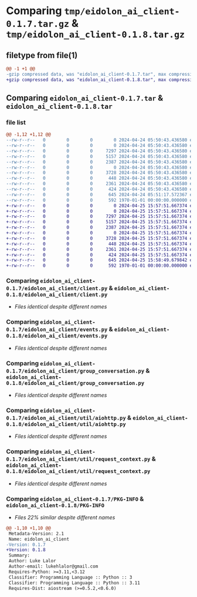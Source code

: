 # Comparing `tmp/eidolon_ai_client-0.1.7.tar.gz` & `tmp/eidolon_ai_client-0.1.8.tar.gz`

## filetype from file(1)

```diff
@@ -1 +1 @@
-gzip compressed data, was "eidolon_ai_client-0.1.7.tar", max compression
+gzip compressed data, was "eidolon_ai_client-0.1.8.tar", max compression
```

## Comparing `eidolon_ai_client-0.1.7.tar` & `eidolon_ai_client-0.1.8.tar`

### file list

```diff
@@ -1,12 +1,12 @@
--rw-r--r--   0        0        0        0 2024-04-24 05:50:43.436580 eidolon_ai_client-0.1.7/README.md
--rw-r--r--   0        0        0        0 2024-04-24 05:50:43.436580 eidolon_ai_client-0.1.7/eidolon_ai_client/__init__.py
--rw-r--r--   0        0        0     7297 2024-04-24 05:50:43.436580 eidolon_ai_client-0.1.7/eidolon_ai_client/client.py
--rw-r--r--   0        0        0     5157 2024-04-24 05:50:43.436580 eidolon_ai_client-0.1.7/eidolon_ai_client/events.py
--rw-r--r--   0        0        0     2387 2024-04-24 05:50:43.436580 eidolon_ai_client-0.1.7/eidolon_ai_client/group_conversation.py
--rw-r--r--   0        0        0        0 2024-04-24 05:50:43.436580 eidolon_ai_client-0.1.7/eidolon_ai_client/util/__init__.py
--rw-r--r--   0        0        0     3728 2024-04-24 05:50:43.436580 eidolon_ai_client-0.1.7/eidolon_ai_client/util/aiohttp.py
--rw-r--r--   0        0        0      448 2024-04-24 05:50:43.436580 eidolon_ai_client-0.1.7/eidolon_ai_client/util/logger.py
--rw-r--r--   0        0        0     2361 2024-04-24 05:50:43.436580 eidolon_ai_client-0.1.7/eidolon_ai_client/util/request_context.py
--rw-r--r--   0        0        0      424 2024-04-24 05:50:43.436580 eidolon_ai_client-0.1.7/eidolon_ai_client/util/stream_collector.py
--rw-r--r--   0        0        0      645 2024-04-24 05:51:17.572367 eidolon_ai_client-0.1.7/pyproject.toml
--rw-r--r--   0        0        0      592 1970-01-01 00:00:00.000000 eidolon_ai_client-0.1.7/PKG-INFO
+-rw-r--r--   0        0        0        0 2024-04-25 15:57:51.667374 eidolon_ai_client-0.1.8/README.md
+-rw-r--r--   0        0        0        0 2024-04-25 15:57:51.667374 eidolon_ai_client-0.1.8/eidolon_ai_client/__init__.py
+-rw-r--r--   0        0        0     7297 2024-04-25 15:57:51.667374 eidolon_ai_client-0.1.8/eidolon_ai_client/client.py
+-rw-r--r--   0        0        0     5157 2024-04-25 15:57:51.667374 eidolon_ai_client-0.1.8/eidolon_ai_client/events.py
+-rw-r--r--   0        0        0     2387 2024-04-25 15:57:51.667374 eidolon_ai_client-0.1.8/eidolon_ai_client/group_conversation.py
+-rw-r--r--   0        0        0        0 2024-04-25 15:57:51.667374 eidolon_ai_client-0.1.8/eidolon_ai_client/util/__init__.py
+-rw-r--r--   0        0        0     3728 2024-04-25 15:57:51.667374 eidolon_ai_client-0.1.8/eidolon_ai_client/util/aiohttp.py
+-rw-r--r--   0        0        0      448 2024-04-25 15:57:51.667374 eidolon_ai_client-0.1.8/eidolon_ai_client/util/logger.py
+-rw-r--r--   0        0        0     2361 2024-04-25 15:57:51.667374 eidolon_ai_client-0.1.8/eidolon_ai_client/util/request_context.py
+-rw-r--r--   0        0        0      424 2024-04-25 15:57:51.667374 eidolon_ai_client-0.1.8/eidolon_ai_client/util/stream_collector.py
+-rw-r--r--   0        0        0      645 2024-04-25 15:58:49.679842 eidolon_ai_client-0.1.8/pyproject.toml
+-rw-r--r--   0        0        0      592 1970-01-01 00:00:00.000000 eidolon_ai_client-0.1.8/PKG-INFO
```

### Comparing `eidolon_ai_client-0.1.7/eidolon_ai_client/client.py` & `eidolon_ai_client-0.1.8/eidolon_ai_client/client.py`

 * *Files identical despite different names*

### Comparing `eidolon_ai_client-0.1.7/eidolon_ai_client/events.py` & `eidolon_ai_client-0.1.8/eidolon_ai_client/events.py`

 * *Files identical despite different names*

### Comparing `eidolon_ai_client-0.1.7/eidolon_ai_client/group_conversation.py` & `eidolon_ai_client-0.1.8/eidolon_ai_client/group_conversation.py`

 * *Files identical despite different names*

### Comparing `eidolon_ai_client-0.1.7/eidolon_ai_client/util/aiohttp.py` & `eidolon_ai_client-0.1.8/eidolon_ai_client/util/aiohttp.py`

 * *Files identical despite different names*

### Comparing `eidolon_ai_client-0.1.7/eidolon_ai_client/util/request_context.py` & `eidolon_ai_client-0.1.8/eidolon_ai_client/util/request_context.py`

 * *Files identical despite different names*

### Comparing `eidolon_ai_client-0.1.7/PKG-INFO` & `eidolon_ai_client-0.1.8/PKG-INFO`

 * *Files 22% similar despite different names*

```diff
@@ -1,10 +1,10 @@
 Metadata-Version: 2.1
 Name: eidolon_ai_client
-Version: 0.1.7
+Version: 0.1.8
 Summary: 
 Author: Luke Lalor
 Author-email: lukehlalor@gmail.com
 Requires-Python: >=3.11,<3.12
 Classifier: Programming Language :: Python :: 3
 Classifier: Programming Language :: Python :: 3.11
 Requires-Dist: aiostream (>=0.5.2,<0.6.0)
```

